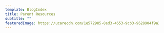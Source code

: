 ```yaml
---
template: BlogIndex
title: Parent Resources
subtitle: ""
featuredImage: https://ucarecdn.com/1e572985-8ad3-4653-9cb3-9628904f9a34/
---
```

